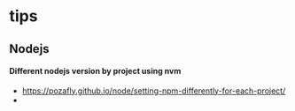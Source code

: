 # tips

## Nodejs

#### Different nodejs version by project using nvm
- https://pozafly.github.io/node/setting-npm-differently-for-each-project/
- 
